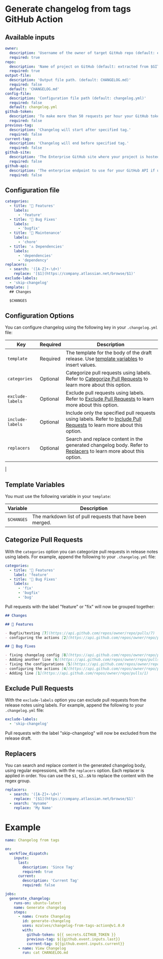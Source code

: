 # Generate changelog from tags GitHub Action

## Available inputs

```yaml
owner:
  description: 'Username of the owner of target GitHub repo (default: extracted from $GITHUB_REPOSITORY)'
  required: true
repo:
  description: 'Name of project on GitHub (default: extracted from $GITHUB_REPOSITORY)'
  required: true
output-file:
  description: 'Output file path. (default: CHANGELOG.md)'
  required: false
  default: 'CHANGELOG.md'
config-file:
  description: 'Configuration file path (default: changelog.yml)'
  required: false
  default: changelog.yml
github-token:
  description: 'To make more than 50 requests per hour your GitHub token is required. You can generate it at: https://github.com/settings/tokens/new<Paste>'
  required: false
previous-tag:
  description: 'Changelog will start after specified tag.'
  required: false
current-tag:
  description: 'Changelog will end before specified tag.'
  required: false
github-site:
  description: 'The Enterprise GitHub site where your project is hosted if using GitHub Enterprise.'
  required: false
github-api:
  description: 'The enterprise endpoint to use for your GitHub API if using GitHub Enterprise.'
  required: false
```
## Configuration file

```yaml
categories:
  - title: '🚀 Features'
    labels:
      - 'feature'
  - title: '🐛 Bug Fixes'
    labels:
      - 'bugfix'
  - title: '🧰 Maintenance'
    labels: 
      - 'chore'
  - title: '🔝 Dependencies'
    labels: 
      - 'dependencies'
      - 'dependency'
replacers:
  - search: '([A-Z]+-\d+)'
    replace: '[$1](https://company.atlassian.net/browse/$1)'
exclude-labels:
  - 'skip-changelog'
template: |
  ## Changes

  $CHANGES
```

## Configuration Options

You can configure changelog using the following key in your `.changelog.yml` file:

| Key                    | Required | Description                                                                                                                                                                |
| ---------------------- | -------- | -------------------------------------------------------------------------------------------------------------------------------------------------------------------------- |
| `template`             | Required | The template for the body of the draft release. Use [template variables](#template-variables) to insert values.                                                            |
| `categories`           | Optional | Categorize pull requests using labels. Refer to [Categorize Pull Requests](#categorize-pull-requests) to learn more about this option.                                     |
| `exclude-labels`       | Optional | Exclude pull requests using labels. Refer to [Exclude Pull Requests](#exclude-pull-requests) to learn more about this option.                                              |
| `include-labels`       | Optional | Include only the specified pull requests using labels. Refer to [Include Pull Requests](#include-pull-requests) to learn more about this option.                           |
| `replacers`            | Optional | Search and replace content in the generated changelog body. Refer to [Replacers](#replacers) to learn more about this option.                                              |
|


## Template Variables

You must use the following variable in your `template`:

| Variable        | Description                                                                                                           |
| --------------- | --------------------------------------------------------------------------------------------------------------------- |
| `$CHANGES`      | The markdown list of pull requests that have been merged.                                                             |


## Categorize Pull Requests

With the `categories` option you can categorize pull requests in release notes using labels. For example, append the following to your `.changelog.yml` file:

```yml
categories:
  - title: '🚀 Features'
    label: 'feature'
  - title: '🐛 Bug Fixes'
    labels:
      - 'fix'
      - 'bugfix'
      - 'bug'
```

Pull requests with the label "feature" or "fix" will now be grouped together:
```md
## Changes

## 🚀 Features

- Bugfix/testing [7](https://api.github.com/repos/owner/repo/pulls/7)
- configuring the actions [2](https://api.github.com/repos/owner/repo/pulls/2)

## 🐛 Bug Fixes

- fixing changelog config [8](https://api.github.com/repos/owner/repo/pulls/8)
- Adding another line [6](https://api.github.com/repos/owner/repo/pulls/6)
- fixing the configurations [5](https://api.github.com/repos/owner/repo/pulls/5)
- configuring the actions [4](https://api.github.com/repos/owner/repo/pulls/4)
- Adding line [1](https://api.github.com/repos/owner/repo/pulls/1)
```

## Exclude Pull Requests

With the `exclude-labels` option you can exclude pull requests from the release notes using labels. For example, append the following to your `.changelog.yml` file:

```yml
exclude-labels:
  - 'skip-changelog'
```

Pull requests with the label "skip-changelog" will now be excluded from the release draft.

## Replacers

You can search and replace content in the generated changelog body, using regular expressions, with the `replacers` option. Each replacer is applied in order.
You can use the `$1`, `$2`...`$N` to replace the content with the regex group. 

```yml
replacers:
  - search: '([A-Z]+-\d+)'
    replace: '[$1](https://company.atlassian.net/browse/$1)'
  - search: 'myname'
    replace: 'My Name'
```


# Example

```yaml
name: Changelog from tags

on:
  workflow_dispatch:
    inputs:
      last:
        description: 'Since Tag'
        required: true
      current:
        description: 'Current Tag'
        required: false

jobs:
  generate_changelog:
    runs-on: ubuntu-latest
    name: Generate changelog
    steps:
      - name: Create Changelog
        id: generate-changelog
        uses: mzalves/changelog-from-tags-action@v1.0.0
        with:
          github-token: ${{ secrets.GITHUB_TOKEN }}
          previous-tag: ${{github.event.inputs.last}}
          current-tag: ${{github.event.inputs.current}}
      - name: View Changelog
        run: cat CHANGELOG.md

```
